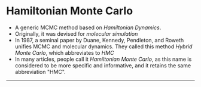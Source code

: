 # Hamiltonian Monte Carlo

- A generic MCMC method based on *Hamiltonian Dynamics*.
- Originally, it was devised for *molecular simulation*
- In 1987, a seminal paper by Duane, Kennedy, Pendleton, and Roweth unifies MCMC and molecular dynamics. They called this method *Hybrid Monte Carlo*, which abbreviates to *HMC*
- In many articles, people call it *Hamiltonian Monte Carlo*, as this name is considered to be more specific and informative, and it retains the same abbreviation "HMC".

---



